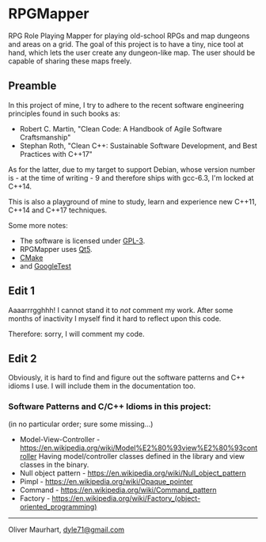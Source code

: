 # RPGMapper

RPG Role Playing Mapper for playing old-school RPGs and map dungeons and areas on a grid. 
The goal of this project is to have a tiny, nice tool at hand, which lets the user create
any dungeon-like map. The user should be capable of sharing these maps freely.


## Preamble

In  this project of mine, I try to adhere to the recent software engineering principles found
in such books as:

* Robert C. Martin, "Clean Code: A Handbook of Agile Software Craftsmanship"
* Stephan Roth, "Clean C++: Sustainable Software Development, and Best Practices 
with C++17"  

As for the latter, due to my target to support Debian, whose version number is - at the time
of writing - 9 and therefore ships with gcc-6.3, I'm locked at C++14. 

This is also a playground of mine to study, learn and experience new C++11, C++14 and C++17 
techniques.

Some more notes:
* The software is licensed under [GPL-3](http://gplv3.fsf.org).
* RPGMapper uses [Qt5](https://www.qt.io).
* [CMake](https://cmake.org)
* and [GoogleTest](https://github.com/google/googletest)

## Edit 1

Aaaarrrgghhh! I cannot stand it to _not_ comment my work. After some months of inactivity 
I myself find it hard to reflect upon this code.

Therefore: sorry, I will comment my code.

## Edit 2

Obviously, it is hard to find and figure out the software patterns and C++ idioms I use.
I will include them in the documentation too.

### Software Patterns and C/C++ Idioms in this project:

(in no particular order; sure some missing...)

- Model-View-Controller - https://en.wikipedia.org/wiki/Model%E2%80%93view%E2%80%93controller 
  Having model/controller classes defined in the library and view classes in the binary. 
- Null object pattern - https://en.wikipedia.org/wiki/Null_object_pattern
- Pimpl - https://en.wikipedia.org/wiki/Opaque_pointer
- Command - https://en.wikipedia.org/wiki/Command_pattern
- Factory - https://en.wikipedia.org/wiki/Factory_(object-oriented_programming)

---
Oliver Maurhart, <dyle71@gmail.com>  
